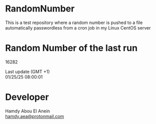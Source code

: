 # RandomNumber    
This is a test repository where a random number is pushed to a file automatically passwordless from a cron job in my Linux CentOS server    
# Random Number of the last run   
16282
      
Last update (GMT +1)    
01/25/25 08:00:01
# Developer    
Hamdy Abou El Anein   
hamdy.aea@protonmail.com
